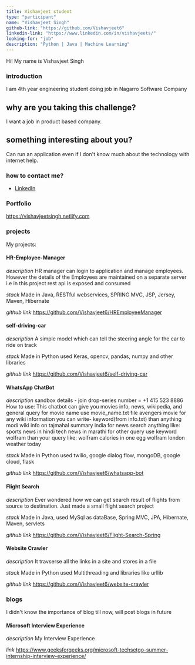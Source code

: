 ```yaml
---
title: Vishavjeet student
type: "participant"
name: "Vishavjeet Singh"
github-link: "https://github.com/Vishavjeet6"
linkedin-link: "https://www.linkedin.com/in/vishavjeets/"
looking-for: "job"
description: "Python | Java | Machine Learning"
---
```


Hi! My name is Vishavjeet Singh 

### introduction

I am 4th year engineering student doing job in Nagarro Software Company

## why are you taking this challenge?

I want a job in product based company.

## something interesting about you?

Can run an application even if I don't know much about the technology with internet help. 

### how to contact me?

- [LinkedIn](https://www.linkedin.com/in/vishavjeets/)

### Portfolio

https://vishavjeetsingh.netlify.com

### projects

My projects:

#### HR-Employee-Manager

_description_  HR manager can login to application and manage employees. However the details of the Employees are maintained on a separate server i.e in this project rest api is exposed and consumed

_stack_ Made in Java, RESTful webservices, SPRING MVC, JSP, Jersey, Maven, Hibernate

_github link_ https://github.com/Vishavjeet6/HREmployeeManager

#### self-driving-car

_description_ A simple model which can tell the steering angle for the car to ride on track

_stack_ Made in Python used Keras, opencv, pandas, numpy and other libraries

_github link_ https://github.com/Vishavjeet6/self-driving-car

#### WhatsApp ChatBot

_description_ sandbox details - join drop-series number = +1 415 523 8886 How to use: This chatbot can give you movies info, news, wikipedia, and general query for movie name use movie_name.txt file avengers movie for any wiki information you can write- keyword(from info.txt) than anything modi wiki info on tajmahal summary india for news search anything like: sports news in hindi tech news in marathi for other query use keyword wolfram than your query like: wolfram calories in one egg wolfram london weather today

_stack_ Made in Python used twilio, google dialog flow, mongoDB, google cloud, flask

_github link_ https://github.com/Vishavjeet6/whatsapp-bot

#### Flight Search

_description_  Ever wondered how we can get search result of flights from source to destination. Just made a small flight search project

_stack_ Made in Java, used MySql as dataBase, Spring MVC, JPA, Hibernate, Maven, servlets

_github link_ https://github.com/Vishavjeet6/Flight-Search-Spring

#### Website Crawler

_description_  It travserse all the links in a site and stores in a file

_stack_ Made in Python used Multithreading and libraries like urllib

_github link_ https://github.com/Vishavjeet6/website-crawler

### blogs

I didn't know the importance of blog till now, will post blogs in future 

#### Microsoft Interview Experience

_description_ My Interview Experience

_link_ https://www.geeksforgeeks.org/microsoft-techsetgo-summer-internship-interview-experience/
